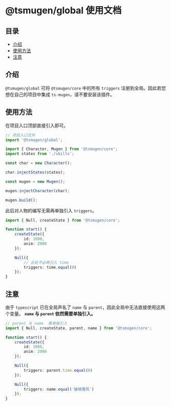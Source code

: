 # @tsmugen/global 使用文档

## 目录
- [介绍](#介绍)<br>
- [使用方法](#使用方法)<br>
- [注意](#注意)<br>

## 介绍
`@tsmugen/global` 可将 `@tsmugen/core` 中的所有 `triggers` 注册到全局。因此若您想在自己的项目中集成 `ts-mugen`，请不要安装该插件。

## 使用方法
在项目入口顶部直接引入即可。
```ts
// 项目入口文件
import '@tsmugen/global';

import { Character, Mugen } from '@tsmugen/core';
import states from './skills';

const char = new Character();

char.injectStates(states);

const mugen = new Mugen();

mugen.injectCharacter(char);

mugen.build();
```
此后对人物的编写无需再单独引入 `triggers`。
```ts
import { Null, createState } from '@tsmugen/core';

function start() {
    createState({
        id: 1000,
        anim: 2000
    });

    Null({
        // 此处不必再引入 time
        triggers: time.equal(0)
    });
}
```

## 注意
由于 `typescript` 已在全局声名了 `name` 与 `parent`，因此全局中无法直接使用这两个变量。
**`name` 与 `parent` 依然需要单独引入。**
```ts
// parent 与 name  需单独引入
import { Null, createState, parent, name } from '@tsmugen/core';

function start() {
    createState({
        id: 1000,
        anim: 2000
    });

    Null({
        triggers: parent.time.equal(0)
    });

    Null({
        triggers: name.equal('破晓雪风')
    });
}
```